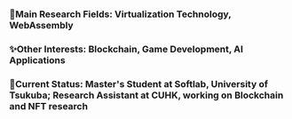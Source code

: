 ### **👀Main Research Fields:** Virtualization Technology, WebAssembly  
### **✨Other Interests:** Blockchain, Game Development, AI Applications  
### **🌱Current Status:** Master's Student at **Softlab, University of Tsukuba**; Research Assistant at **CUHK**, working on Blockchain and NFT research  
